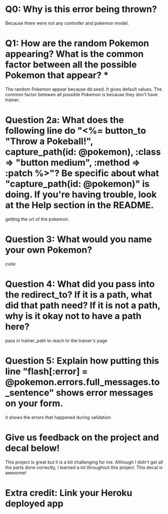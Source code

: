 # Q0: Why is this error being thrown?
Because there were not any controller and pokemon model.

# Q1: How are the random Pokemon appearing? What is the common factor between all the possible Pokemon that appear? *
The random Pokemon appear because db:seed. It gives default values. 
The common factor betewen all possible Pokemon is because they don't have trainer. 

# Question 2a: What does the following line do "<%= button_to "Throw a Pokeball!", capture_path(id: @pokemon), :class => "button medium", :method => :patch %>"? Be specific about what "capture_path(id: @pokemon)" is doing. If you're having trouble, look at the Help section in the README.
getting the url of the pokemon. 

# Question 3: What would you name your own Pokemon?
cutie

# Question 4: What did you pass into the redirect_to? If it is a path, what did that path need? If it is not a path, why is it okay not to have a path here?
pass in trainer_path to reach to the trainer's page

# Question 5: Explain how putting this line "flash[:error] = @pokemon.errors.full_messages.to_sentence" shows error messages on your form.
it shows the errors that happened during validation

# Give us feedback on the project and decal below!
This project is great but it is a bit challenging for me. Although I didn't get all the parts done correctly, I learned a lot throughout this project. This decal is awesome!

# Extra credit: Link your Heroku deployed app
